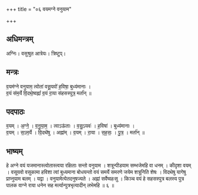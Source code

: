+++
title = "०६ वयमग्ने वनुयाम"

+++
## अधिमन्त्रम्
अग्निः। वसुश्रुत आत्रेयः। त्रिष्टुप्।

## मन्त्रः
व॒यम॑ग्ने वनुयाम॒ त्वोता॑ वसू॒यवो॑ ह॒विषा॒ बुध्य॑मानाः ।  
व॒यं स॑म॒र्ये वि॒दथे॒ष्वह्नां॑ व॒यं रा॒या स॑हसस्पुत्र॒ मर्ता॑न् ॥

## पदपाठः
व॒यम् । अ॒ग्ने॒ । व॒नु॒या॒म॒ । त्वाऽऊ॑ताः । व॒सु॒ऽयवः॑ । ह॒विषा॑ । बुध्य॑मानाः ।  
व॒यम् । स॒ऽम॒र्ये । वि॒दथे॑षु । अह्ना॑म् । व॒यम् । रा॒या । स॒ह॒सः॒ । पु॒त्र॒ । मर्ता॑न् ॥

## भाष्यम्
हे अग्ने वयं यजमानास्त्वोतास्त्वया रक्षिताः सन्तो वनुयाम । शत्रून्पीडयाम सम्भजेमहि वा धनम् । कीदृशा वयम् । वसूयवो वसुकामा हविशा त्वां बुध्यमाना बोधयन्तो वयं समर्ये समरणे जयेम शत्रूनिति शेषः । विदथेषु यागेषु प्राप्नुयाम बलम् । यद्वा । वनुयामेत्येतदनुषज्यते । अह्नां सर्वेष्वहःसु । किञ्च वयं हे सहसस्पुत्र बलस्य पुत्र पालक वाग्ने राया धनेन सह मर्त्यान्पुत्रभृत्यादीन् लभेमहि ॥ ६ ॥